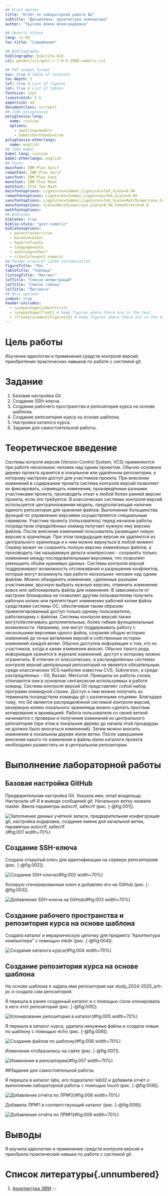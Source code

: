 ```yaml
---
## Front matter
title: "Отчёт по лабораторной работе №2"
subtitle: "Дисциплина: архитектура компьютера"
author: "Трусова Алина Александровна"

## Generic otions
lang: ru-RU
toc-title: "Содержание"

## Bibliography
bibliography: bib/cite.bib
csl: pandoc/csl/gost-r-7-0-5-2008-numeric.csl

## Pdf output format
toc: true # Table of contents
toc-depth: 2
lof: true # List of figures
lot: true # List of tables
fontsize: 12pt
linestretch: 1.5
papersize: a4
documentclass: scrreprt
## I18n polyglossia
polyglossia-lang:
  name: russian
  options:
	- spelling=modern
	- babelshorthands=true
polyglossia-otherlangs:
  name: english
## I18n babel
babel-lang: russian
babel-otherlangs: english
## Fonts
mainfont: IBM Plex Serif
romanfont: IBM Plex Serif
sansfont: IBM Plex Sans
monofont: IBM Plex Mono
mathfont: STIX Two Math
mainfontoptions: Ligatures=Common,Ligatures=TeX,Scale=0.94
romanfontoptions: Ligatures=Common,Ligatures=TeX,Scale=0.94
sansfontoptions: Ligatures=Common,Ligatures=TeX,Scale=MatchLowercase,Scale=0.94
monofontoptions: Scale=MatchLowercase,Scale=0.94,FakeStretch=0.9
mathfontoptions:
## Biblatex
biblatex: true
biblio-style: "gost-numeric"
biblatexoptions:
  - parentracker=true
  - backend=biber
  - hyperref=auto
  - language=auto
  - autolang=other*
  - citestyle=gost-numeric
## Pandoc-crossref LaTeX customization
figureTitle: "Рис."
tableTitle: "Таблица"
listingTitle: "Листинг"
lofTitle: "Список иллюстраций"
lotTitle: "Список таблиц"
lolTitle: "Листинги"
## Misc options
indent: true
header-includes:
  - \usepackage{indentfirst}
  - \usepackage{float} # keep figures where there are in the text
  - \floatplacement{figure}{H} # keep figures where there are in the text
---
```


# Цель работы

Изучение идеологии и применения средств контроля версий; приобретение практических навыков по работе с системой git.

# Задание

1. Базовая настройка Git.
2. Создание SSH-ключа.
3. Создание рабочего пространства и репозитория курса на основе шаблона.
4. Создание репозитория курса на основе шаблона.
5. Настройка каталога курса.
6. Задание для самостоятельной работы.

# Теоретическое введение

Системы котроля версия (Version Control System, VCS) применяются при работе нескольких человек над одним проектом. Обычно основное дерево проекта хранится в локальном или удалённом репозитории, к которому настроен доступ для участников проекта. При внесении изменений в содержание проекта система контроля версий позволяет их фиксировать, совмещать изменения, произведённые разными участниками проекта, производить откат к любой более ранней версии проекта, если это требуется. В классических системах контроля версий используется централизованная модель, предполагающая наличие единого репозитория для хранения файлов. Выполнение большинства функций по управлению версиями осуществляется специальным сервером. Участник проекта (пользователь) перед началом работы посредством определённых команд получает нужную ему версию файлов. После внесения измениний пользователь размещает новую версию в хранилище. При этом предыдущие версии не удаляются из центрального хранилища и к ним можно вернуться в любой момент. Сервер может не сохранять полную версию изменённых файлов, а производить так называемую дельта-компрессию - сохранять только изменения между последовательными версиями, что позволяет уменьшить объём хранимых данных. Системы контроля версий поддерживают возможность отслеживания и разрешения конфликтов, которые могут возникнуть при работе нескольких человек над одним файлом. Можно объединять изменения, сделанные разными участниками, вручную выбрать нужную версию, отменить изменения вовсе или заблокировать файлы для изменения. В зависимости от настроек блокировка не позволяет другим пользваотелям получить рабочую копию или препятствует изменению рабочей копии файла средствами системы ОС, обеспечивая таким образом привелегированный доступ только одному пользователю, работающему с файлом. Системы контроля версий также могутобеспечивать дополнительные, более гибкие функциональные возможности. Например, они могут поддерживать работу с несколькими версиями одного файла, сохраняя общую историю изменений до точки ветвления версий и собственные истории изменений каждой ветви. Обычно доступна информация о том, кто из участников, когда и какие изменения вносил. Обычно такого рода информация хранится в журнале изменений, доступ к которому можно ограничить. В отличие от классических, в распределённых системах контроля версий центральный репозиторий не является обязательным. среди классических VCS наиболее известны CVS, Subversion, а среди распредлённых - Git, Bazaar, Mercurial. Принципы их работы схожи, отличаются они в основном синтаксисом используемых в работе команд.
Система контроля версий Git представляет собой набор программ командной строки. Доступ к ним можно получить из терминала посредством команды git с различными опциями. Благодаря тому, что Git является распределённой системой контроля версий, резервную копию локального хранилища можно сделать простым копирование и архивацией.
Работа пользователя со своей веткой начинается с проверки и получения изменений из центрального репозитория (при этом в локальное дерево до начала этой процедуры не должно было вноситься изменений). Затем можно вносить изменения в локальном дереве и\или ветки. После завершения внесения какого-то изменения в файлы и\или каталоги проекта необходимо разместить их в центральном репозитории.

# Выполнение лабораторной работы

## Базовая настройка GitHub

Предварительная настройка Git. Указала имя, email владельца. Настроила utf-8 в выводе сообщений git. Начальную ветку назвала master. Ввела параметры autocrlf, safecrlf (рис. [-@fig:001]).

![Заполнение данных учётной записи, предварительная конфигурация git, настройка кодировки, создание имени для начальной ветки, параметры autocrlf, safecrlf](image/1.jpg){#fig:001 width=70%}

## Создание SSH-ключа

Создала открытый ключ для идентификации на сервере репозиториев (рис. [-@fig:002]).

![Создание SSH-ключа](image/2.jpg){#fig:002 width=70%}

Копирую сгенерированные ключ и добавляю его на GitHub (рис. [-@fig:003]).

![Добавление SSH-ключа на GitHub](image/3.jpg){#fig:003 width=70%}

## Создание рабочего пространства и репозитория курса на основе шаблона

Создала каталог и иерархическую цепочку для предмета "Архитектура компьютера" с помощью mkdir (рис. [-@fig:004]).

![Создание каталога курса](image/4.jpg){#fig:004 width=70%}

## Создание репозитория курса на основе шаблона

На основе шаблона я задала имя репозитория как study_2024-2025_arh-pc и создала сам репозиторий.

Я перешла в ранее созданный каталог и с помощью clone клонировала в него этот репозиторий (рис. [-@fig:005]).

![Клонирование репозитория в каталог](image/5.jpg){#fig:005 width=70%}

Я перешла в каталог курса, удалила ненужные файлы и создала новые по шаблону с помощью echo (рис. [-@fig:006]).

![Создание файлов по шаблону](image/6.jpg){#fig:006 width=70%}

Изменения отобразились на сайте (рис. [-@fig:007]).

![Изменения в репозитории](image/8.jpg){#fig:007 width=70%}

##Задание для самостоятельной работы

Я перешла в каталог labs, его подкаталог lab02 и добавила отчёт о выполнении лабораторной работы с помощью touch (рис. [-@fig:008]).

![Добавление отчёта по ЛР№2](image/9.jpg){#fig:008 width=70%}

Добавила ЛР№1 в соответствующий каталог (рис. [-@fig:009]).

![Добавление отчёта по ЛР№1](image/10.jpg){#fig:009 width=70%}

# Выводы

Я изучила идеологию и применение средств контроля версий и приобрела практические навыки по работе с системой git.

# Список литературы{.unnumbered}

1. [Архитектура ЭВМ](https://esystem.rudn.ru/pluginfile.php/1584622/mod_resource/content/1/%D0%9B%D0%B0%D0%B1%D0%BE%D1%80%D0%B0%D1%82%D0%BE%D1%80%D0%BD%D0%B0%D1%8F%20%D1%80%D0%B0%D0%B1%D0%BE%D1%82%D0%B0%20%E2%84%963.pdf)
:::
